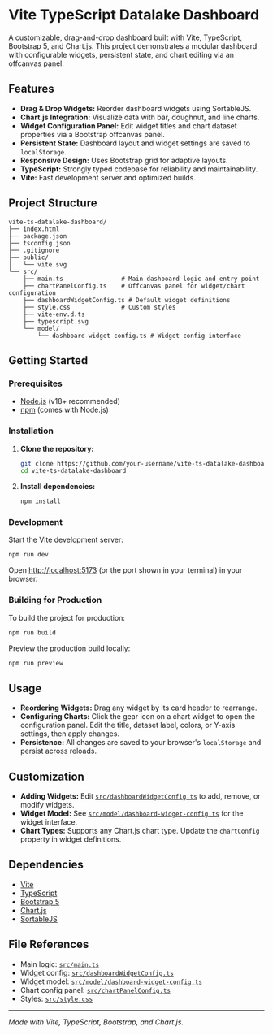 # Vite TypeScript Datalake Dashboard

A customizable, drag-and-drop dashboard built with Vite, TypeScript, Bootstrap 5, and Chart.js. This project demonstrates a modular dashboard with configurable widgets, persistent state, and chart editing via an offcanvas panel.

## Features

- **Drag & Drop Widgets:** Reorder dashboard widgets using SortableJS.
- **Chart.js Integration:** Visualize data with bar, doughnut, and line charts.
- **Widget Configuration Panel:** Edit widget titles and chart dataset properties via a Bootstrap offcanvas panel.
- **Persistent State:** Dashboard layout and widget settings are saved to `localStorage`.
- **Responsive Design:** Uses Bootstrap grid for adaptive layouts.
- **TypeScript:** Strongly typed codebase for reliability and maintainability.
- **Vite:** Fast development server and optimized builds.

## Project Structure

```
vite-ts-datalake-dashboard/
├── index.html
├── package.json
├── tsconfig.json
├── .gitignore
├── public/
│   └── vite.svg
└── src/
    ├── main.ts                # Main dashboard logic and entry point
    ├── chartPanelConfig.ts    # Offcanvas panel for widget/chart configuration
    ├── dashboardWidgetConfig.ts # Default widget definitions
    ├── style.css              # Custom styles
    ├── vite-env.d.ts
    ├── typescript.svg
    └── model/
        └── dashboard-widget-config.ts # Widget config interface
```

## Getting Started

### Prerequisites

- [Node.js](https://nodejs.org/) (v18+ recommended)
- [npm](https://www.npmjs.com/) (comes with Node.js)

### Installation

1. **Clone the repository:**
   ```sh
   git clone https://github.com/your-username/vite-ts-datalake-dashboard.git
   cd vite-ts-datalake-dashboard
   ```

2. **Install dependencies:**
   ```sh
   npm install
   ```

### Development

Start the Vite development server:

```sh
npm run dev
```

Open [http://localhost:5173](http://localhost:5173) (or the port shown in your terminal) in your browser.

### Building for Production

To build the project for production:

```sh
npm run build
```

Preview the production build locally:

```sh
npm run preview
```

## Usage

- **Reordering Widgets:** Drag any widget by its card header to rearrange.
- **Configuring Charts:** Click the gear icon on a chart widget to open the configuration panel. Edit the title, dataset label, colors, or Y-axis settings, then apply changes.
- **Persistence:** All changes are saved to your browser's `localStorage` and persist across reloads.

## Customization

- **Adding Widgets:** Edit [`src/dashboardWidgetConfig.ts`](src/dashboardWidgetConfig.ts) to add, remove, or modify widgets.
- **Widget Model:** See [`src/model/dashboard-widget-config.ts`](src/model/dashboard-widget-config.ts) for the widget interface.
- **Chart Types:** Supports any Chart.js chart type. Update the `chartConfig` property in widget definitions.

## Dependencies

- [Vite](https://vitejs.dev/)
- [TypeScript](https://www.typescriptlang.org/)
- [Bootstrap 5](https://getbootstrap.com/)
- [Chart.js](https://www.chartjs.org/)
- [SortableJS](https://sortablejs.github.io/Sortable/)

## File References

- Main logic: [`src/main.ts`](src/main.ts)
- Widget config: [`src/dashboardWidgetConfig.ts`](src/dashboardWidgetConfig.ts)
- Widget model: [`src/model/dashboard-widget-config.ts`](src/model/dashboard-widget-config.ts)
- Chart config panel: [`src/chartPanelConfig.ts`](src/chartPanelConfig.ts)
- Styles: [`src/style.css`](src/style.css)

---

*Made with Vite, TypeScript, Bootstrap, and Chart.js.*
